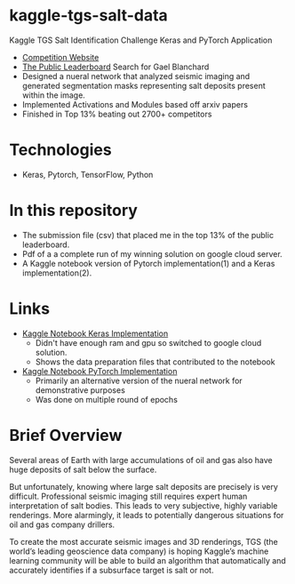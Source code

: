 # kaggle-tgs-salt-data
Kaggle TGS Salt Identification Challenge Keras and PyTorch Application
* [Competition Website](https://www.kaggle.com/c/tgs-salt-identification-challenge)
* [The Public Leaderboard](https://www.kaggle.com/c/tgs-salt-identification-challenge/leaderboard) Search for Gael Blanchard
* Designed a nueral network that analyzed seismic imaging and generated segmentation masks representing salt deposits present within the image.
* Implemented Activations and Modules based off arxiv papers
* Finished in Top 13% beating out 2700+ competitors


# Technologies
* Keras, Pytorch, TensorFlow, Python

# In this repository
* The submission file (csv) that placed me in the top 13% of the public leaderboard.
* Pdf of a a complete run of my winning solution on google cloud server.
* A Kaggle notebook version of Pytorch implementation(1) and a Keras implementation(2).

# Links
* [Kaggle Notebook Keras Implementation](https://www.kaggle.com/gaelblanch/optimal-unet-beyond-a/code) 
  * Didn't have enough ram and gpu so switched to google cloud solution.
  * Shows the data preparation files that contributed to the notebook
* [Kaggle Notebook PyTorch Implementation](https://www.kaggle.com/gaelblanch/scorepytorch?scriptVersionId=7231838)
  * Primarily an alternative version of the nueral network for demonstrative purposes
  * Was done on multiple round of epochs




# Brief Overview
Several areas of Earth with large accumulations of oil and gas also have huge deposits of salt below the surface.

But unfortunately, knowing where large salt deposits are precisely is very difficult. Professional seismic imaging still requires expert human interpretation of salt bodies. This leads to very subjective, highly variable renderings. More alarmingly, it leads to potentially dangerous situations for oil and gas company drillers.

To create the most accurate seismic images and 3D renderings, TGS (the world’s leading geoscience data company) is hoping Kaggle’s machine learning community will be able to build an algorithm that automatically and accurately identifies if a subsurface target is salt or not.
